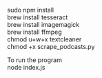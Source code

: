 sudo npm install<br />
brew install tesseract<br />
brew install imagemagick<br />
brew install ffmpeg<br />
chmod u+w+x textcleaner<br />
chmod +x scrape_podcasts.py<br />

To run the program<br>
node index.js
